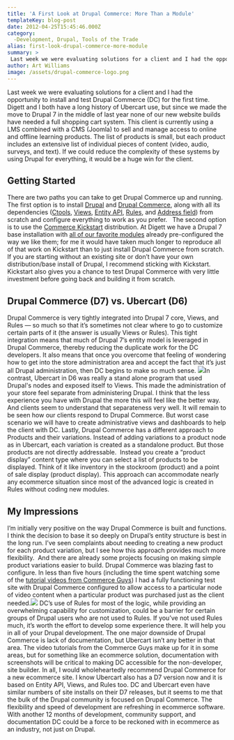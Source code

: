 ```yaml
---
title: 'A First Look at Drupal Commerce: More Than a Module'
templateKey: blog-post
date: 2012-04-25T15:45:46.000Z
category: 
  -Development, Drupal, Tools of the Trade
alias: first-look-drupal-commerce-more-module
summary: > 
 Last week we were evaluating solutions for a client and I had the opportunity to install and test Drupal Commerce (DC) for the first time. Digett and I both have a long history of Ubercart use, but since we made the move to Drupal 7 in the middle of last year none of our new website builds have needed a full shopping cart system.
author: Art Williams
image: /assets/drupal-commerce-logo.png
---
```


Last week we were evaluating solutions for a client and I had the opportunity to install and test Drupal Commerce (DC) for the first time. Digett and I both have a long history of Ubercart use, but since we made the move to Drupal 7 in the middle of last year none of our new website builds have needed a full shopping cart system. This client is currently using a LMS combined with a CMS (Joomla) to sell and manage access to online and offline learning products. The list of products is small, but each product includes an extensive list of individual pieces of content (video, audio, surveys, and text). If we could reduce the complexity of these systems by using Drupal for everything, it would be a huge win for the client.

Getting Started
---------------

There are two paths you can take to get Drupal Commerce up and running.   The first option is to install [Drupal](https://www.drupal.org/project/drupal) and [Drupal Commerce](https://www.drupal.org/project/commerce), along with all its dependencies ([Ctools](https://www.drupal.org/project/ctools), [Views](https://www.drupal.org/project/views), [Entity API](https://www.drupal.org/project/entity), [Rules](https://www.drupal.org/project/rules), and [Address field](https://www.drupal.org/project/addressfield)) from scratch and configure everything to work as you prefer.   The second option is to use the [Commerce Kickstart](https://www.drupal.org/project/commerce_kickstart) distribution. At Digett we have a Drupal 7 base installation with [all of our favorite modules](../../blog/01/04/2012/digetts-favorite-drupal-7-contrib-modules) already pre-configured the way we like them; for me it would have taken much longer to reproduce all of that work on Kickstart than to just install Drupal Commerce from scratch. If you are starting without an existing site or don’t have your own distribution/base install of Drupal, I recommend sticking with Kickstart. Kickstart also gives you a chance to test Drupal Commerce with very little investment before going back and building it from scratch.

Drupal Commerce (D7) vs. Ubercart (D6)
--------------------------------------

Drupal Commerce is very tightly integrated into Drupal 7 core, Views, and Rules — so much so that it’s sometimes not clear where to go to customize certain parts of it (the answer is usually Views or Rules). This tight integration means that much of Drupal 7’s entity model is leveraged in Drupal Commerce, thereby reducing the duplicate work for the DC developers. It also means that once you overcome that feeling of wondering how to get into the store administration area and accept the fact that it’s just all Drupal administration, then DC begins to make so much sense. ![](/assets/ubercart_logo_0.png)In contrast, Ubercart in D6 was really a stand alone program that used Drupal's nodes and exposed itself to Views. This made the administration of your store feel separate from administering Drupal. I think that the less experience you have with Drupal the more this will feel like the better way. And clients seem to understand that separateness very well. It will remain to be seen how our clients respond to Drupal Commerce. But worst case scenario we will have to create administrative views and dashboards to help the client with DC. Lastly, Drupal Commerce has a different approach to Products and their variations. Instead of adding variations to a product node as in Ubercart, each variation is created as a standalone product. But those products are not directly addressable.  Instead you create a “product display” content type where you can select a list of products to be displayed. Think of it like inventory in the stockroom (product) and a point of sale display (product display). This approach can accommodate nearly any ecommerce situation since most of the advanced logic is created in Rules without coding new modules.

My Impressions
--------------

I’m initially very positive on the way Drupal Commerce is built and functions. I think the decision to base it so deeply on Drupal’s entity structure is best in the long run. I’ve seen complaints about needing to creating a new product for each product variation, but I see how this approach provides much more flexibility.  And there are already some projects focusing on making simple product variations easier to build. Drupal Commerce was blazing fast to configure. In less than five hours (including the time spent watching some of the [tutorial videos from Commerce Guys](https://vimeo.com/channels/commerceguys)) I had a fully functioning test site with Drupal Commerce configured to allow access to a particular node of video content when a particular product was purchased just as the client needed.![](/assets/drupal-rules-module-logo_1.png) DC’s use of Rules for most of the logic, while providing an overwhelming capability for customization, could be a barrier for certain groups of Drupal users who are not used to Rules. If you’ve not used Rules much, it’s worth the effort to develop some experience there. It will help you in all of your Drupal development. The one major downside of Drupal Commerce is lack of documentation, but Ubercart isn’t any better in that area. The video tutorials from the Commerce Guys make up for it in some areas, but for something like an ecommerce solution, documentation with screenshots will be critical to making DC accessible for the non-developer, site builder. In all, I would wholeheartedly recommend Drupal Commerce for a new ecommerce site. I know Ubercart also has a D7 version now and it is based on Entity API, Views, and Rules too. DC and Ubercart even have similar numbers of site installs on their D7 releases, but it seems to me that the bulk of the Drupal community is focused on Drupal Commerce. The flexibility and speed of development are refreshing in ecommerce software. With another 12 months of development, community support, and documentation DC could be a force to be reckoned with in ecommerce as an industry, not just on Drupal.